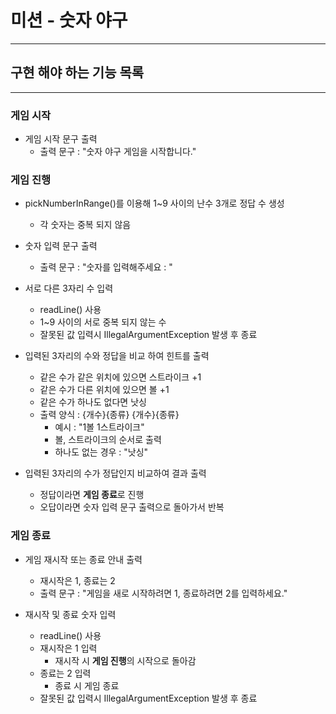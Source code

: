# 미션 - 숫자 야구
***

## 구현 해야 하는 기능 목록
***

### 게임 시작
- 게임 시작 문구 출력
  - 출력 문구 : "숫자 야구 게임을 시작합니다."


### 게임 진행
- pickNumberInRange()를 이용해 1~9 사이의 난수 3개로 정답 수 생성
  - 각 숫자는 중복 되지 않음


- 숫자 입력 문구 출력
  - 출력 문구 : "숫자를 입력해주세요 : "


- 서로 다른 3자리 수 입력 
  - readLine() 사용
  - 1~9 사이의 서로 중복 되지 않는 수
  - 잘못된 값 입력시 IllegalArgumentException 발생 후 종료


- 입력된 3자리의 수와 정답을 비교 하여 힌트를 출력
  - 같은 수가 같은 위치에 있으면 스트라이크 +1
  - 같은 수가 다른 위치에 있으면 볼 +1
  - 같은 수가 하나도 없다면 낫싱
  - 출력 양식 : {개수}{종류} {개수}{종류}
    - 예시 : "1볼 1스트라이크"
    - 볼, 스트라이크의 순서로 출력
    - 하나도 없는 경우 : "낫싱"


- 입력된 3자리의 수가 정답인지 비교하여 결과 출력
  - 정답이라면 **게임 종료**로 진행
  - 오답이라면 숫자 입력 문구 출력으로 돌아가서 반복


### 게임 종료
- 게임 재시작 또는 종료 안내 출력
  - 재시작은 1, 종료는 2 
  - 출력 문구 : "게임을 새로 시작하려면 1, 종료하려면 2를 입력하세요."

- 재시작 및 종료 숫자 입력
  - readLine() 사용
  - 재시작은 1 입력
    - 재시작 시 **게임 진행**의 시작으로 돌아감
  - 종료는 2 입력
    - 종료 시 게임 종료
  - 잘못된 값 입력시 IllegalArgumentException 발생 후 종료